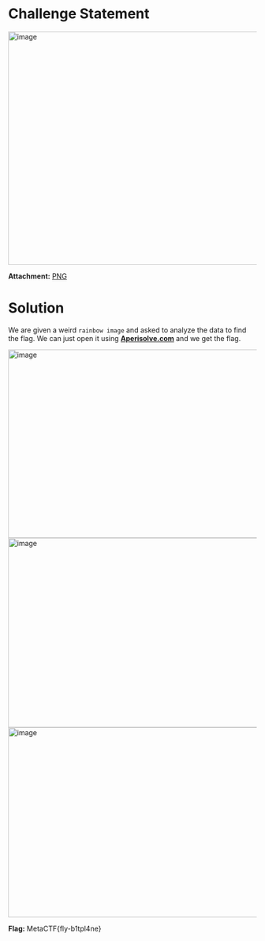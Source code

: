 # Challenge Statement
<img width="1115" height="472" alt="image" src="https://github.com/user-attachments/assets/a3c484af-b1d3-47f8-b4e3-b8606536ec45" />

**Attachment:** [PNG](https://github.com/harishkannan05/MetaCTF-Writeups/blob/5df68f292d8ded86f94a7380e56dfdafb5dd87ad/August/Attachments/rainbow_box.png)

# Solution
We are given a weird `rainbow image` and asked to analyze the data to find the flag.
We can just open it using **[Aperisolve.com](https://www.aperisolve.com/)** and we get the flag.

<img width="720" height="381" alt="image" src="https://github.com/user-attachments/assets/86071d7d-6f85-4e4f-80ee-1c7468366799" />

<img width="720" height="383" alt="image" src="https://github.com/user-attachments/assets/b04dbc99-9532-4c81-9e08-a687a7c62bce" />

<img width="720" height="384" alt="image" src="https://github.com/user-attachments/assets/c4896102-912d-4fb3-9fe1-45b7bdca8e95" />

**Flag:** MetaCTF{fly-b1tpl4ne}
